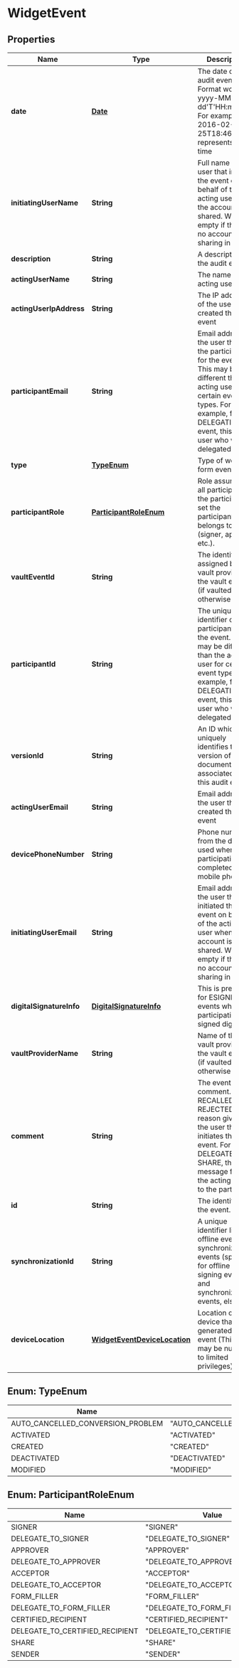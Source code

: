 
# WidgetEvent

## Properties
Name | Type | Description | Notes
------------ | ------------- | ------------- | -------------
**date** | [**Date**](Date.md) | The date of the audit event. Format would be yyyy-MM-dd&#39;T&#39;HH:mm:ssZ. For example, e.g 2016-02-25T18:46:19Z represents UTC time |  [optional]
**initiatingUserName** | **String** | Full name of the user that initiated the event on behalf of the acting user when the account is shared. Will be empty if there is no account sharing in effect |  [optional]
**description** | **String** | A description of the audit event |  [optional]
**actingUserName** | **String** | The name of the acting user |  [optional]
**actingUserIpAddress** | **String** | The IP address of the user that created the event |  [optional]
**participantEmail** | **String** | Email address of the user that is the participant for the event. This may be different than the acting user for certain event types. For example, for a DELEGATION event, this is the user who was delegated to |  [optional]
**type** | [**TypeEnum**](#TypeEnum) | Type of web form event |  [optional]
**participantRole** | [**ParticipantRoleEnum**](#ParticipantRoleEnum) | Role assumed by all participants in the participant set the participant belongs to (signer, approver etc.). |  [optional]
**vaultEventId** | **String** | The identifier assigned by the vault provider for the vault event (if vaulted, otherwise null) |  [optional]
**participantId** | **String** | The unique identifier of the participant for the event. This may be different than the acting user for certain event types. For example, for a DELEGATION event, this is the user who was delegated to |  [optional]
**versionId** | **String** | An ID which uniquely identifies the version of the document associated with this audit event |  [optional]
**actingUserEmail** | **String** | Email address of the user that created the event |  [optional]
**devicePhoneNumber** | **String** | Phone number from the device used when the participation is completed on a mobile phone |  [optional]
**initiatingUserEmail** | **String** | Email address of the user that initiated the event on behalf of the acting user when the account is shared. Will be empty if there is no account sharing in effect |  [optional]
**digitalSignatureInfo** | [**DigitalSignatureInfo**](DigitalSignatureInfo.md) | This is present for ESIGNED events when the participation is signed digitally |  [optional]
**vaultProviderName** | **String** | Name of the vault provider for the vault event (if vaulted, otherwise null) |  [optional]
**comment** | **String** | The event comment. For RECALLED or REJECTED, the reason given by the user that initiates the event. For DELEGATE or SHARE, the message from the acting user to the participant |  [optional]
**id** | **String** | The identifier for the event. |  [optional]
**synchronizationId** | **String** | A unique identifier linking offline events to synchronization events (specified for offline signing events and synchronization events, else null) |  [optional]
**deviceLocation** | [**WidgetEventDeviceLocation**](WidgetEventDeviceLocation.md) | Location of the device that generated the event (This value may be null due to limited privileges) |  [optional]


<a name="TypeEnum"></a>
## Enum: TypeEnum
Name | Value
---- | -----
AUTO_CANCELLED_CONVERSION_PROBLEM | &quot;AUTO_CANCELLED_CONVERSION_PROBLEM&quot;
ACTIVATED | &quot;ACTIVATED&quot;
CREATED | &quot;CREATED&quot;
DEACTIVATED | &quot;DEACTIVATED&quot;
MODIFIED | &quot;MODIFIED&quot;


<a name="ParticipantRoleEnum"></a>
## Enum: ParticipantRoleEnum
Name | Value
---- | -----
SIGNER | &quot;SIGNER&quot;
DELEGATE_TO_SIGNER | &quot;DELEGATE_TO_SIGNER&quot;
APPROVER | &quot;APPROVER&quot;
DELEGATE_TO_APPROVER | &quot;DELEGATE_TO_APPROVER&quot;
ACCEPTOR | &quot;ACCEPTOR&quot;
DELEGATE_TO_ACCEPTOR | &quot;DELEGATE_TO_ACCEPTOR&quot;
FORM_FILLER | &quot;FORM_FILLER&quot;
DELEGATE_TO_FORM_FILLER | &quot;DELEGATE_TO_FORM_FILLER&quot;
CERTIFIED_RECIPIENT | &quot;CERTIFIED_RECIPIENT&quot;
DELEGATE_TO_CERTIFIED_RECIPIENT | &quot;DELEGATE_TO_CERTIFIED_RECIPIENT&quot;
SHARE | &quot;SHARE&quot;
SENDER | &quot;SENDER&quot;




